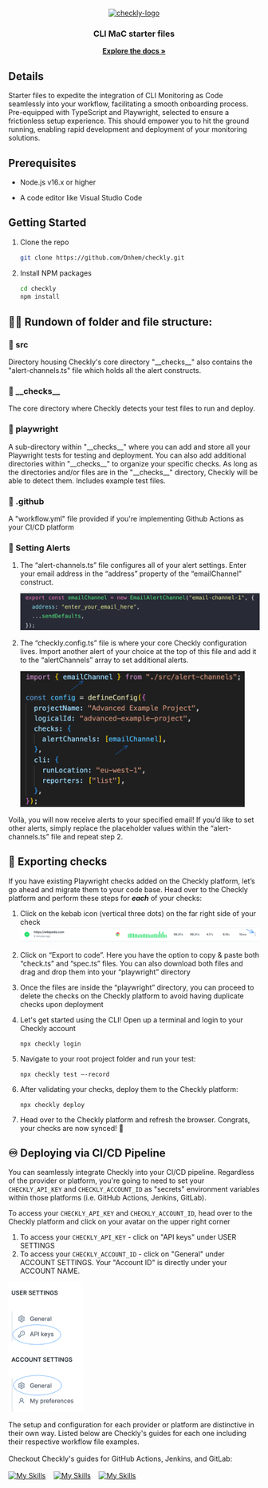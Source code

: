 <!-- PROJECT LOGO -->
<br />
<div align="center">
  <a href="https://github.com/github_username/repo_name">
    <img src="https://app.ashbyhq.com/api/images/org-theme-wordmark/615ac5d4-1217-4468-b06e-2cf463c5f1b1/160a0057-6d78-410c-96b3-2d5b118e2951.png" alt="checkly-logo" width=250">
  </a>
<h3 align="center">CLI MaC starter files</h3>
  <p align="center">
    <a href="https://www.checklyhq.com/docs/"><strong>Explore the docs »</strong></a>
    <br />
  </p>
</div>

<!-- Details -->

## Details

Starter files to expedite the integration of CLI Monitoring as Code seamlessly into your workflow, facilitating a smooth onboarding process. Pre-equipped with TypeScript and Playwright, selected to ensure a frictionless setup experience. This should empower you to hit the ground running, enabling rapid development and deployment of your monitoring solutions.

<!-- Prereqs -->

## Prerequisites

- <p>Node.js v16.x or higher</p>
- <p>A code editor like Visual Studio Code</p>

<!-- Getting Started -->

## Getting Started

1. Clone the repo
   ```sh
   git clone https://github.com/Dnhem/checkly.git
   ```
1. Install NPM packages
   ```sh
   cd checkly
   npm install
   ```

## 🏃🏻 Rundown of folder and file structure:

### 📁 src

Directory housing Checkly's core directory "\_\_checks\_\_" also contains the "alert-channels.ts" file which holds all the alert constructs.

### 📁 \_\_checks\_\_

The core directory where Checkly detects your test files to run and deploy.

### 📁 playwright

A sub-directory within "\_\_checks\_\_" where you can add and store all your Playwright tests for testing and deployment. You can also add additional directories within "\_\_checks\_\_" to organize your specific checks. As long as the directories and/or files are in the "\_\_checks\_\_" directory, Checkly will be able to detect them. Includes example test files.

### 📁 .github

A "workflow.yml" file provided if you're implementing Github Actions as your CI/CD platform

### 🚨 Setting Alerts

1. The “alert-channels.ts” file configures all of your alert settings. Enter your email address in the “address” property of the “emailChannel” construct.

   <img src="img/emailChannel.png" alt="descriptive text" width="650">

2. The “checkly.config.ts” file is where your core Checkly configuration lives. Import another alert of your choice at the top of this file and add it to the “alertChannels” array to set additional alerts.

   <img src="img/alertChannels.png" alt="descriptive text" width="450">

Voilà, you will now receive alerts to your specified email! If you’d like to set other alerts, simply replace the placeholder values within the “alert-channels.ts” file and repeat step 2.

## 🚛 Exporting checks

If you have existing Playwright checks added on the Checkly platform, let’s go ahead and migrate them to your code base. Head over to the Checkly platform and perform these steps for <b><i>each</i></b> of your checks:

1. Click on the kebab icon (vertical three dots) on the far right side of your check
   ![Image Description](img/exportChecks.png)

2. Click on “Export to code”. Here you have the option to copy & paste both “check.ts” and “spec.ts” files. You can also download both files and drag and drop them into your “playwright” directory

3. Once the files are inside the “playwright” directory, you can proceed to delete the checks on the Checkly platform to avoid having duplicate checks upon deployment
4. Let's get started using the CLI! Open up a terminal and login to your Checkly account 
   ```shell
   npx checkly login
   ```
5. Navigate to your root project folder and run your test:
   ```shell
   npx checkly test –-record
   ```
6. After validating your checks, deploy them to the Checkly platform:
   ```shell
   npx checkly deploy
   ```
7. Head over to the Checkly platform and refresh the browser. Congrats, your checks are now synced! 🏁

## ♾️ Deploying via CI/CD Pipeline

You can seamlessly integrate Checkly into your CI/CD pipeline. Regardless of the provider or platform, you're going to need to set your `CHECKLY_API_KEY` and `CHECKLY_ACCOUNT_ID` as "secrets" environment variables within those platforms (i.e. GitHub Actions, Jenkins, GitLab).

To access your `CHECKLY_API_KEY` and `CHECKLY_ACCOUNT_ID`, head over to the Checkly platform and click on your avatar on the upper right corner

1. To access your `CHECKLY_API_KEY` - click on "API keys" under USER SETTINGS
2. To access your `CHECKLY_ACCOUNT_ID` - click on "General" under ACCOUNT SETTINGS. Your "Account ID" is directly under your ACCOUNT NAME.

<img src="img/accountSettings.png" alt="descriptive text" width="150">

<p></p>

The setup and configuration for each provider or platform are distinctive in their own way. Listed below are Checkly's guides for each one including their respective workflow file examples. <br />
<br />
Checkout Checkly's guides for GitHub Actions, Jenkins, and GitLab: <br />
<br />
[![My Skills](https://skillicons.dev/icons?i=githubactions)](https://www.checklyhq.com/docs/cicd/github-actions/)&nbsp;&nbsp;&nbsp;
[![My Skills](https://skillicons.dev/icons?i=jenkins)](https://www.checklyhq.com/docs/cicd/jenkins/)&nbsp;&nbsp;&nbsp;
[![My Skills](https://skillicons.dev/icons?i=gitlab)](https://www.checklyhq.com/docs/cicd/gitlabci/)
